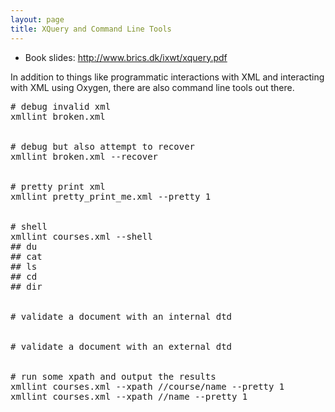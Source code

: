 ```yaml
---
layout: page
title: XQuery and Command Line Tools
---
```


* Book slides: <http://www.brics.dk/ixwt/xquery.pdf>

In addition to things like programmatic interactions with XML and interacting
with XML using Oxygen, there are also command line tools out there.

<pre>
# debug invalid xml
xmllint broken.xml


# debug but also attempt to recover
xmllint broken.xml --recover


# pretty print xml
xmllint pretty_print_me.xml --pretty 1


# shell
xmllint courses.xml --shell
## du
## cat
## ls
## cd
## dir


# validate a document with an internal dtd


# validate a document with an external dtd


# run some xpath and output the results
xmllint courses.xml --xpath //course/name --pretty 1
xmllint courses.xml --xpath //name --pretty 1
</pre>